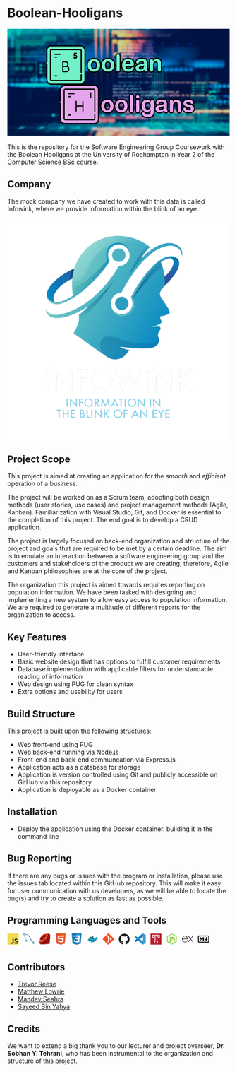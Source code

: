 # Boolean-Hooligans
![Logo](https://github.com/ttrevorreese/Boolean-Hooligans/blob/a7229c76e3567c66363de83b577ec87e50c534f4/Assets/Logo.png "Boolean Hooligans Logo")

This is the repository for the Software Engineering Group Coursework with the Boolean Hooligans at the University of Roehampton in Year 2 of the Computer Science BSc course.

## Company

The mock company we have created to work with this data is called Infowink, where we provide information within the blink of an eye.
<p align="center">
  <img width="500" height="500" src="https://github.com/ttrevorreese/Boolean-Hooligans/blob/41dfbd03ccd9c3c31fd8f1ebc4865b56948f9e78/Logos/Infowink%20Logo%20-%20Blue%20with%20Text.png">
</p>

## Project Scope
This project is aimed at creating an application for the _smooth_ and _efficient_ operation of a business.

The project will be worked on as a Scrum team, adopting both design methods (user stories, use cases) and project management methods (Agile, Kanban). Familiarization with Visual Studio, Git, and Docker is essential to the completion of this project. The end goal is to develop a CRUD application.

The project is largely focused on back-end organization and structure of the project and goals that are required to be met by a certain deadline. The aim is to emulate an interaction between a software engineering group and the customers and stakeholders of the product we are creating; therefore, Agile and Kanban philosophies are at the core of the project.

The organization this project is aimed towards requires reporting on population information. We have been tasked with designing and implementing a new system to allow easy access to population information. We are required to generate a multitude of different reports for the organization to access.

## Key Features
- User-friendly interface
- Basic website design that has options to fulfill customer requirements
- Database implementation with applicable filters for understandable reading of information
- Web design using PUG for clean syntax
- Extra options and usability for users

## Build Structure
This project is built upon the following structures:
- Web front-end using PUG
- Web back-end running via Node.js
- Front-end and back-end communcation via Express.js
- Application acts as a database for storage
- Application is version controlled using Git and publicly accessible on GitHub via this repository
- Application is deployable as a Docker container

## Installation
- Deploy the application using the Docker container, building it in the command line

## Bug Reporting
If there are any bugs or issues with the program or installation, please use the issues tab located within this GitHub repository. This will make it easy for user communication with us developers, as we will be able to locate the bug(s) and try to create a solution as fast as possible.

## Programming Languages and Tools
<img align="left" alt="JavaScript" width="26px" src=https://github.com/devicons/devicon/blob/2ae2a900d2f041da66e950e4d48052658d850630/icons/javascript/javascript-original.svg style="padding-right:10px;"/>
<img align="left" alt="MySQL" width="26px" src=https://github.com/devicons/devicon/blob/2ae2a900d2f041da66e950e4d48052658d850630/icons/mysql/mysql-original.svg style="padding-right:10px;"/>
<img align="left" alt="Ruby" width="26px" src=https://github.com/devicons/devicon/blob/2ae2a900d2f041da66e950e4d48052658d850630/icons/ruby/ruby-original.svg style="padding-right:10px;"/>
<img align="left" alt="HTML5" width="26px" src=https://github.com/devicons/devicon/blob/2ae2a900d2f041da66e950e4d48052658d850630/icons/html5/html5-original.svg style="padding-right:10px;"/>
<img align="left" alt="CSS" width="26px" src=https://github.com/devicons/devicon/blob/2ae2a900d2f041da66e950e4d48052658d850630/icons/css3/css3-original.svg style="padding-right:10px;"/>
<img align="left" alt="Docker" width="26px" src=https://github.com/devicons/devicon/blob/2ae2a900d2f041da66e950e4d48052658d850630/icons/docker/docker-original.svg style="padding-right:10px;"/>
<img align="left" alt="Git" width="26px" src=https://github.com/devicons/devicon/blob/2ae2a900d2f041da66e950e4d48052658d850630/icons/git/git-original.svg style="padding-right:10px;"/>
<img align="left" alt="GitHub" width="26px" src=https://github.com/devicons/devicon/blob/2ae2a900d2f041da66e950e4d48052658d850630/icons/github/github-original.svg style="padding-right:10px;"/>
<img align="left" alt="Visual Studio Code" width="26px" src="https://github.com/devicons/devicon/blob/2ae2a900d2f041da66e950e4d48052658d850630/icons/vscode/vscode-original.svg" style="padding-right:10px;" />
<img align="left" alt="Travis" width="26px" src=https://github.com/devicons/devicon/blob/2ae2a900d2f041da66e950e4d48052658d850630/icons/travis/travis-plain.svg style="padding-right:10px;"/>
<img align="left" alt="Node.JS" width="26px" src=https://github.com/devicons/devicon/blob/2ae2a900d2f041da66e950e4d48052658d850630/icons/nodejs/nodejs-original.svg style="padding-right:10px;"/>
<img align="left" alt="Express.JS" width="26px" src=https://github.com/devicons/devicon/blob/2ae2a900d2f041da66e950e4d48052658d850630/icons/express/express-original.svg style="padding-right:10px;"/>
<img align="left" alt="Markdown" width="26px" src=https://github.com/devicons/devicon/blob/2ae2a900d2f041da66e950e4d48052658d850630/icons/markdown/markdown-original.svg style="padding-right:10px;"/>


<br />
<br />

## Contributors
- [Trevor Reese](https://github.com/ttrevorreese)
- [Matthew Lowrie](https://github.com/MatthewLowrie)
- [Mandev Seahra](https://github.com/mseahra)
- [Sayeed Bin Yahya](https://github.com/Sparx4life7xxx)

## Credits
We want to extend a big thank you to our lecturer and project overseer, **Dr. Sobhan Y. Tehrani**, who has been instrumental to the organization and structure of this project.
